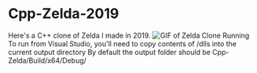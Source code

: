 # Cpp-Zelda-2019
Here's a C++ clone of Zelda I made in 2019.
![GIF of Zelda Clone Running](https://i.imgur.com/mDjUxXz.gif)
To run from Visual Studio, you'll need to copy contents of /dlls into the current output directory
By default the output folder should be Cpp-Zelda/Build/x64/Debug/
